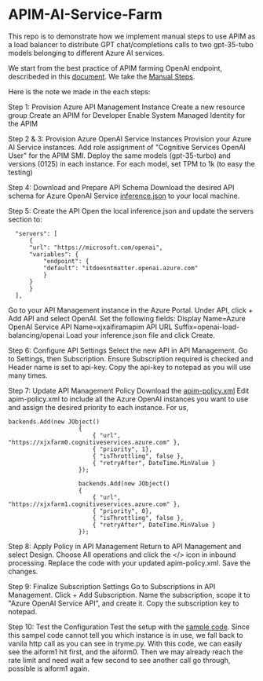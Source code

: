 # APIM-AI-Service-Farm
This repo is to demonstrate how we implement manual steps to use APIM as a load balancer to distribute GPT chat/completions calls to two gpt-35-tubo models belonging to different Azure AI services.

We start from the best practice of APIM farming OpenAI endpoint, describeded in this [document](https://learn.microsoft.com/en-us/samples/azure-samples/openai-apim-lb/openai-apim-lb/). We take the [Manual Steps](https://github.com/azure-samples/openai-apim-lb/blob/main/docs/manual-setup.md).

Here is the note we made in the each steps:

Step 1: Provision Azure API Management Instance
Create a new resource group
Create an APIM for Developer
Enable System Managed Identity for the APIM

Step 2 & 3: Provision Azure OpenAI Service Instances
Provision your Azure AI Service instances.
Add role assignment of "Cognitive Services OpenAI User" for the APIM SMI.
Deploy the same models (gpt-35-turbo) and versions (0125) in each instance.
For each model, set TPM to 1k (to easy the testing)

Step 4: Download and Prepare API Schema
Download the desired API schema for Azure OpenAI Service [inference.json](https://raw.githubusercontent.com/Azure/azure-rest-api-specs/main/specification/cognitiveservices/data-plane/AzureOpenAI/inference/preview/2023-12-01-preview/inference.json) to your local machine.

Step 5: Create the API
Open the local inference.json and update the servers section to:
~~~
  "servers": [
      {
      "url": "https://microsoft.com/openai",
      "variables": {
          "endpoint": {
          "default": "itdoesntmatter.openai.azure.com"
          }
      }
      }
  ],
~~~
Go to your API Management instance in the Azure Portal.
Under API, click + Add API and select OpenAI.
Set the following fields:
Display Name=Azure OpenAI Service API
Name=xjxaifiramapim
API URL Suffix=openai-load-balancing/openai
Load your inference.json file and click Create.


Step 6: Configure API Settings
Select the new API in API Management.
Go to Settings, then Subscription.
Ensure Subscription required is checked and Header name is set to api-key.
Copy the api-key to notepad as you will use many times.

Step 7: Update API Management Policy
Download the [apim-policy.xml](https://github.com/Azure-Samples/openai-apim-lb/blob/main/apim-policy.xml)
Edit apim-policy.xml to include all the Azure OpenAI instances you want to use and assign the desired priority to each instance. For us,
~~~
backends.Add(new JObject()
                    {
                        { "url", "https://xjxfarm0.cognitiveservices.azure.com" },
                        { "priority", 1},
                        { "isThrottling", false }, 
                        { "retryAfter", DateTime.MinValue } 
                    });

                    backends.Add(new JObject()
                    {
                        { "url", "https://xjxfarm1.cognitiveservices.azure.com" },
                        { "priority", 0},
                        { "isThrottling", false },
                        { "retryAfter", DateTime.MinValue }
                    });
~~~

Step 8: Apply Policy in API Management
Return to API Management and select Design.
Choose All operations and click the </> icon in inbound processing.
Replace the code with your updated apim-policy.xml.
Save the changes.

Step 9: Finalize Subscription Settings
Go to Subscriptions in API Management.
Click + Add Subscription.
Name the subscription, scope it to "Azure OpenAI Service API", and create it.
Copy the subscription key to notepad.

Step 10: Test the Configuration
Test the setup with the [sample code](https://github.com/Azure-Samples/openai-apim-lb/blob/main/docs/sample-code.md).
Since this sampel code cannot tell you which instance is in use, we fall back to vanila http call as you can see in tryme.py.
With this code, we can easily see the aiform1 hit first, and the aiform0. Then we may already reach the rate limit and need wait a few second to see another call go through, possible is aiform1 again.
